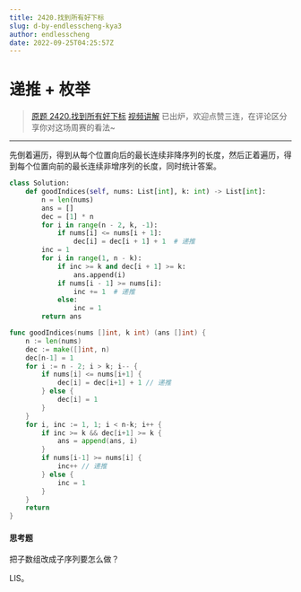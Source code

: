```yaml
---
title: 2420.找到所有好下标
slug: d-by-endlesscheng-kya3
author: endlesscheng
date: 2022-09-25T04:25:57Z
---
```

# 递推 + 枚举
 
> [原题 2420.找到所有好下标](https://leetcode.cn/problems/find-all-good-indices)
[视频讲解](https://www.bilibili.com/video/BV1ve411K7P5) 已出炉，欢迎点赞三连，在评论区分享你对这场周赛的看法~

---

先倒着遍历，得到从每个位置向后的最长连续非降序列的长度，然后正着遍历，得到每个位置向前的最长连续非增序列的长度，同时统计答案。

```py [sol1-Python3]
class Solution:
    def goodIndices(self, nums: List[int], k: int) -> List[int]:
        n = len(nums)
        ans = []
        dec = [1] * n
        for i in range(n - 2, k, -1):
            if nums[i] <= nums[i + 1]:
                dec[i] = dec[i + 1] + 1  # 递推
        inc = 1
        for i in range(1, n - k):
            if inc >= k and dec[i + 1] >= k:
                ans.append(i)
            if nums[i - 1] >= nums[i]:
                inc += 1  # 递推
            else:
                inc = 1
        return ans
```

```go [sol1-Go]
func goodIndices(nums []int, k int) (ans []int) {
	n := len(nums)
	dec := make([]int, n)
	dec[n-1] = 1
	for i := n - 2; i > k; i-- {
		if nums[i] <= nums[i+1] {
			dec[i] = dec[i+1] + 1 // 递推
		} else {
			dec[i] = 1
		}
	}
	for i, inc := 1, 1; i < n-k; i++ {
		if inc >= k && dec[i+1] >= k {
			ans = append(ans, i)
		}
		if nums[i-1] >= nums[i] {
			inc++ // 递推
		} else {
			inc = 1
		}
	}
	return
}
```

#### 思考题

把子数组改成子序列要怎么做？

LIS。
